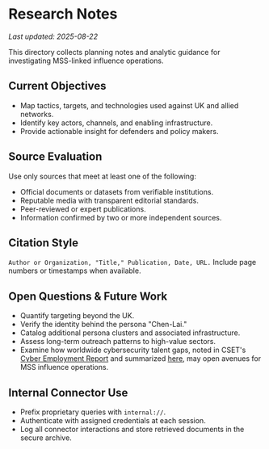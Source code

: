 # Research Notes

_Last updated: 2025-08-22_

This directory collects planning notes and analytic guidance for investigating MSS-linked influence operations.

## Current Objectives
- Map tactics, targets, and technologies used against UK and allied networks.
- Identify key actors, channels, and enabling infrastructure.
- Provide actionable insight for defenders and policy makers.

## Source Evaluation
Use only sources that meet at least one of the following:
- Official documents or datasets from verifiable institutions.
- Reputable media with transparent editorial standards.
- Peer-reviewed or expert publications.
- Information confirmed by two or more independent sources.

## Citation Style
`Author or Organization, "Title," Publication, Date, URL.` Include page numbers or timestamps when available.

## Open Questions & Future Work
- Quantify targeting beyond the UK.
- Verify the identity behind the persona "Chen-Lai."
- Catalog additional persona clusters and associated infrastructure.
- Assess long-term outreach patterns to high-value sectors.
- Examine how worldwide cybersecurity talent gaps, noted in CSET's [Cyber Employment Report](https://cset.georgetown.edu/wp-content/uploads/t0231_cyber_employment_report_EN.pdf) and summarized [here](cyber_employment_report_summary.md), may open avenues for MSS influence operations.

## Internal Connector Use
- Prefix proprietary queries with `internal://`.
- Authenticate with assigned credentials at each session.
- Log all connector interactions and store retrieved documents in the secure archive.
